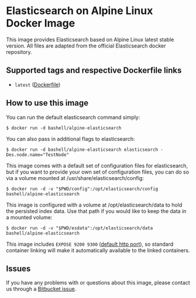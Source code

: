 Elasticsearch on Alpine Linux Docker Image
==========================================

This image provides Elasticsearch based on Alpine Linux latest stable version. All files are adapted from the official Elasticsearch docker repository.

Supported tags and respective Dockerfile links
----------------------------------------------

-   `latest` ([Dockerfile](https://bitbucket.org/bashell-com/alpine-elasticsearch/src/tip/Dockerfile?fileviewer=file-view-default))

How to use this image
---------------------

You can run the default elasticsearch command simply:

    $ docker run -d bashell/alpine-elasticsearch

You can also pass in additional flags to elasticsearch:

    $ docker run -d bashell/alpine-elasticsearch elasticsearch -Des.node.name="TestNode"

This image comes with a default set of configuration files for elasticsearch, but if you want to provide your own set of configuration files, you can do so via a volume mounted at /usr/share/elasticsearch/config:

    $ docker run -d -v "$PWD/config":/opt/elasticsearch/config bashell/alpine-elasticsearch

This image is configured with a volume at /opt/elasticsearch/data to hold the persisted index data. Use that path if you would like to keep the data in a mounted volume:

    $ docker run -d -v "$PWD/esdata":/opt/elasticsearch/data bashell/alpine-elasticsearch

This image includes `EXPOSE 9200 9300` ([default http port](http://www.elastic.co/guide/en/elasticsearch/reference/1.5/modules-http.html)), so standard container linking will make it automatically available to the linked containers.

Issues
------

If you have any problems with or questions about this image, please contact us through a [Bitbucket issue](https://bitbucket.org/bashell-com/alpine-elasticsearch/issues).
